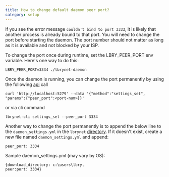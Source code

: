 ```yaml
---
title: How to change default daemon peer port?
category: setup
---
```


If you see the error message `couldn't bind to port 3333`, it is likely that another process is already bound to that port. You will need to change the port before starting the daemon. The port number should not matter as long as it is available and not blocked by your ISP.

To change the port once during runtime, set the LBRY_PEER_PORT env variable. Here's one way to do this:

    LBRY_PEER_PORT=3334 ./lbrynet-daemon

Once the daemon is running, you can change the port permanently by using the following [api](/api) call

    curl 'http://localhost:5279' --data '{"method":"settings_set", "params":{"peer_port":<port-num>}}'

or via cli command

    lbrynet-cli settings_set --peer_port 3334

Another way to change the port permanently is to append the below line to the `daemon_settings.yml` in the `lbrynet` [directory](https://lbry.io/faq/lbry-directories). If it doesn't exist, create a new file named `daemon_settings.yml` and append:

    peer_port: 3334
    
Sample daemon_settings.yml (may vary by OS):   

    {download_directory: c:\users\lbry,
    peer:port: 3334}
